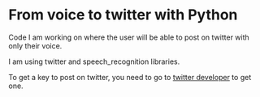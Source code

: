 # From voice to twitter with Python

Code I am working on where the user will be able to post on twitter with only their voice.

I am using twitter and speech_recognition libraries.

To get a key to post on twitter, you need to go to [twitter developer](https://developer.twitter.com/en) to get one. 